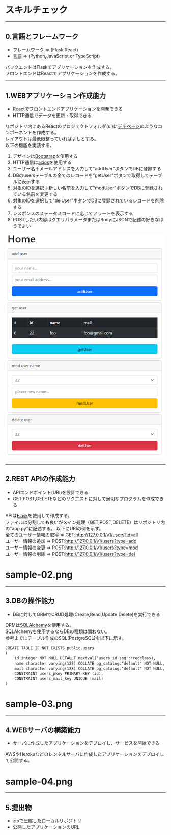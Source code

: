 # スキルチェック

---
## 0.言語とフレームワーク
- フレームワーク => (Flask,React)
- 言語 => (Python,JavaScript or TypeScript)

バックエンドはFlaskでアプリケーションを作成する。<br>
フロントエンドはReactでアプリケーションを作成する。<br>

---
## 1.WEBアプリケーション作成能力
- Reactでフロントエンドアプリケーションを開発できる
- HTTP通信でデータを更新・取得できる

リポジトリ内にあるReactのプロジェクトフォルダ(ui)に[デモページ](http://52.199.224.236:5001/)のようなコンポーネントを作成する。<br>
レイアウトは最低限整っていればよしとする。<br>
以下の機能を実装する。<br>
1. デザインは[Bootstrap](https://react-bootstrap.github.io/)を使用する
2. HTTP通信は[axios](https://www.npmjs.com/package/axios)を使用する
3. ユーザー名＋メールアドレスを入力して"addUser"ボタンでDBに登録する
4. DBのusersテーブルの全てのレコードを"getUser"ボタンで取得してテーブルに表示する
5. 対象のIDを選択＋新しい名前を入力して"modUser"ボタンでDBに登録されている名前を変更する
6. 対象のIDを選択して"delUser"ボタンでDBに登録されているレコードを削除する
7. レスポンスのステータスコードに応じてアラートを表示する
8. POSTしたい内容はクエリパラメータまたはBodyにJSONで記述の好きなほうでよい

![sample-01](sample-01.png "sample-01")

---
## 2.REST APIの作成能力
- APIエンドポイント(URI)を設計できる
- GET,POST,DELETEなどのリクエストに対して適切なプログラムを作成できる

APIは[Flask](https://flask.palletsprojects.com/en/2.2.x/)を使用して作成する。<br>
ファイルは分割しても良いがメイン処理（GET,POST,DELETE）はリポジトリ内の"app.py"に記述する。
以下にURIの例を示す。<br>
全てのユーザー情報の取得 => GET:http://127.0.0.1/v1/users?id=all<br>
ユーザー情報の追加 => POST:http://127.0.0.1/v1/users?type=add<br>
ユーザー情報の変更 => POST:http://127.0.0.1/v1/users?type=mod<br>
ユーザー情報の削除 => POST:http://127.0.0.1/v1/users?type=del<br>

# sample-02.png

---
## 3.DBの操作能力
- DBに対してORMでCRUD処理(Create,Read,Update,Delete)を実行できる

ORMは[SQLAlchemy](https://www.sqlalchemy.org/)を使用する。<br>
SQLAlchemyを使用するならDBの種類は問わない。<br>
参考までにテーブル作成のSQL(PostgreSQL)を以下に示す。<br>
```
CREATE TABLE IF NOT EXISTS public.users
(
    id integer NOT NULL DEFAULT nextval('users_id_seq'::regclass),
    name character varying(128) COLLATE pg_catalog."default" NOT NULL,
    mail character varying(128) COLLATE pg_catalog."default" NOT NULL,
    CONSTRAINT users_pkey PRIMARY KEY (id),
    CONSTRAINT users_mail_key UNIQUE (mail)
)
```

# sample-03.png

---
## 4.WEBサーバの構築能力
- サーバに作成したアプリケーションをデプロイし、サービスを開始できる

AWSやHerokuなどのレンタルサーバに作成したアプリケーションをデプロイして公開する。

# sample-04.png

---
## 5.提出物
- zipで圧縮したローカルリポジトリ
- 公開したアプリケーションのURL
